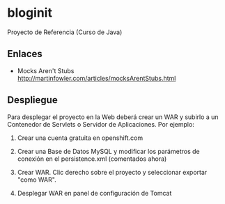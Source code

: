 bloginit
========

Proyecto de Referencia (Curso de Java)

Enlaces
-------

- Mocks Aren't Stubs
http://martinfowler.com/articles/mocksArentStubs.html

Despliegue
----------

Para desplegar el proyecto en la Web deberá crear un WAR y subirlo a un Contenedor de Servlets o Servidor de Aplicaciones. Por ejemplo:

1. Crear una cuenta gratuita en openshift.com

2. Crear una Base de Datos MySQL y modificar los parámetros de conexión en el persistence.xml (comentados ahora)

3. Crear WAR. Clic derecho sobre el proyecto y seleccionar exportar "como WAR".

4. Desplegar WAR en panel de configuración de Tomcat

